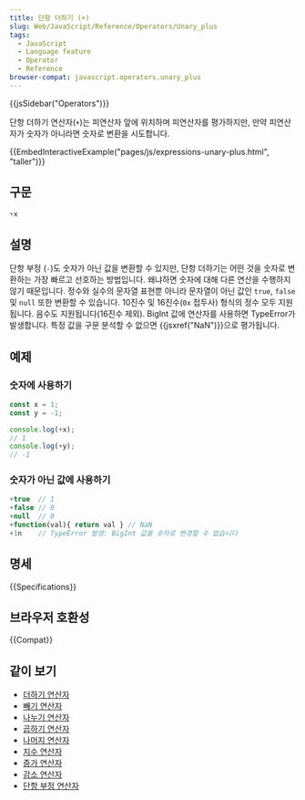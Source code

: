 ```yaml
---
title: 단항 더하기 (+)
slug: Web/JavaScript/Reference/Operators/Unary_plus
tags:
  - JavaScript
  - Language feature
  - Operator
  - Reference
browser-compat: javascript.operators.unary_plus
---
```


{{jsSidebar("Operators")}}

단항 더하기 연산자(`+`)는 피연산자 앞에 위치하며 피연산자를 평가하지만, 만약 피연산자가 숫자가 아니라면 숫자로 변환을 시도합니다.

{{EmbedInteractiveExample("pages/js/expressions-unary-plus.html", "taller")}}

## 구문

```js
+x
```

## 설명

단항 부정 (`-`)도 숫자가 아닌 값을 변환할 수 있지만, 단항 더하기는
어떤 것을 숫자로 변환하는 가장 빠르고 선호하는 방법입니다. 왜냐하면 숫자에 대해 다른 연산을 수행하지 않기 때문입니다.
정수와 실수의 문자열 표현뿐 아니라 문자열이 아닌 값인 `true`, `false` 및 `null` 또한 변환할 수 있습니다.
10진수 및 16진수(`0x` 접두사) 형식의 정수 모두 지원됩니다. 음수도 지원됩니다(16진수 제외).
BigInt 값에 연산자를 사용하면 TypeError가 발생합니다. 특정 값을 구문 분석할 수 없으면 {{jsxref("NaN")}}으로 평가됩니다.

## 예제

### 숫자에 사용하기

```js
const x = 1;
const y = -1;

console.log(+x);
// 1
console.log(+y);
// -1
```

### 숫자가 아닌 값에 사용하기

```js
+true  // 1
+false // 0
+null  // 0
+function(val){ return val } // NaN
+1n    // TypeError 발생: BigInt 값을 숫자로 변경할 수 없습니다
```

## 명세

{{Specifications}}

## 브라우저 호환성

{{Compat}}

## 같이 보기

- [더하기 연산자](/ko/docs/Web/JavaScript/Reference/Operators/Addition)
- [빼기 연산자](/ko/docs/Web/JavaScript/Reference/Operators/Subtraction)
- [나누기 연산자](/ko/docs/Web/JavaScript/Reference/Operators/Division)
- [곱하기 연산자](/ko/docs/Web/JavaScript/Reference/Operators/Multiplication)
- [나머지 연산자](/ko/docs/Web/JavaScript/Reference/Operators/Remainder)
- [지수 연산자](/ko/docs/Web/JavaScript/Reference/Operators/Exponentiation)
- [증가 연산자](/ko/docs/Web/JavaScript/Reference/Operators/Increment)
- [감소 연산자](/ko/docs/Web/JavaScript/Reference/Operators/Decrement)
- [단항 부정 연산자](/ko/docs/Web/JavaScript/Reference/Operators/Unary_negation)
